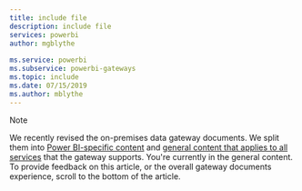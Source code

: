 ```yaml
---
title: include file
description: include file
services: powerbi
author: mgblythe
 
ms.service: powerbi
ms.subservice: powerbi-gateways
ms.topic: include
ms.date: 07/15/2019
ms.author: mblythe
---
```


> [!NOTE]
> We recently revised the on-premises data gateway documents. We split them into [Power BI-specific content](/power-bi/service-gateway-onprem) and [general content that applies to all services](/data-integration/gateway/service-gateway-onprem) that the gateway supports. You're currently in the general content. To provide feedback on this article, or the overall gateway documents experience, scroll to the bottom of the article.